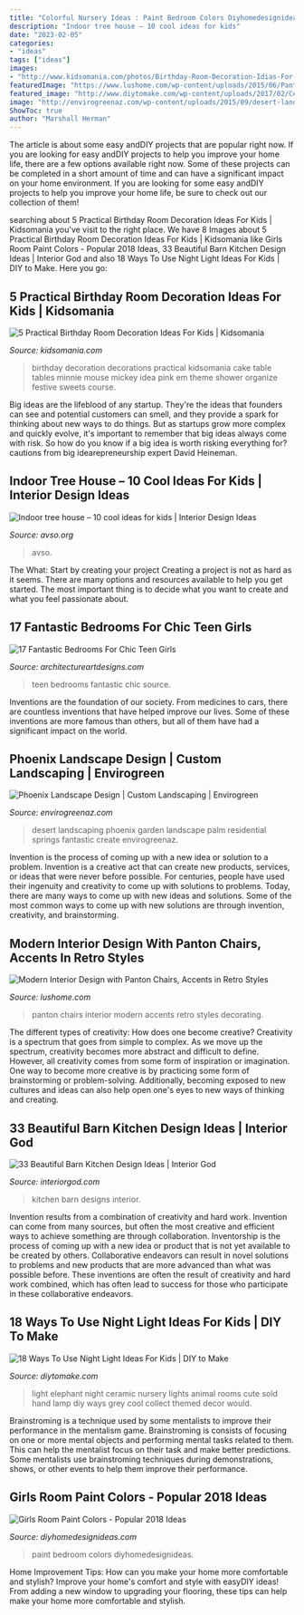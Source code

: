 ```yaml
---
title: "Colorful Nursery Ideas : Paint Bedroom Colors Diyhomedesignideas"
description: "Indoor tree house – 10 cool ideas for kids"
date: "2023-02-05"
categories:
- "ideas"
tags: ["ideas"]
images:
- "http://www.kidsomania.com/photos/Birthday-Room-Decoration-Idias-For-Kids-4-524x785.jpg"
featuredImage: "https://www.lushome.com/wp-content/uploads/2015/06/Panton-chairs-modern-interior-decorating-ideas-13.jpg"
featured_image: "http://www.diytomake.com/wp-content/uploads/2017/02/Ceramic-Elephant-Night-Light.jpg"
image: "http://envirogreenaz.com/wp-content/uploads/2015/09/desert-landscaping-design-phoenix.jpg"
ShowToc: true
author: "Marshall Herman"
---
```



The article is about some easy andDIY projects that are popular right now.
If you are looking for easy andDIY projects to help you improve your home life, there are a few options available right now. Some of these projects can be completed in a short amount of time and can have a significant impact on your home environment. If you are looking for some easy andDIY projects to help you improve your home life, be sure to check out our collection of them!

	

		
searching about 5 Practical Birthday Room Decoration Ideas For Kids | Kidsomania you've visit to the right place. We have 8 Images about 5 Practical Birthday Room Decoration Ideas For Kids | Kidsomania like Girls Room Paint Colors - Popular 2018 Ideas, 33 Beautiful Barn Kitchen Design Ideas | Interior God and also 18 Ways To Use Night Light Ideas For Kids | DIY to Make. Here you go:
		
    
## 5 Practical Birthday Room Decoration Ideas For Kids | Kidsomania

<img loading=lazy src="http://www.kidsomania.com/photos/Birthday-Room-Decoration-Idias-For-Kids-4-524x785.jpg" onerror="this.onerror=null;this.src='https://tse1.mm.bing.net/th?id=OIP.AidF2pSRJFmE0p53dYnAqAHaLG&amp;pid=15.1';" alt="5 Practical Birthday Room Decoration Ideas For Kids | Kidsomania">

_Source: kidsomania.com_

>birthday decoration decorations practical kidsomania cake table tables minnie mouse mickey idea pink em theme shower organize festive sweets course. 

	

Big ideas are the lifeblood of any startup. They're the ideas that founders can see and potential customers can smell, and they provide a spark for thinking about new ways to do things. But as startups grow more complex and quickly evolve, it's important to remember that big ideas always come with risk. So how do you know if a big idea is worth risking everything for? cautions from big idearepreneurship expert David Heineman.

    
## Indoor Tree House – 10 Cool Ideas For Kids | Interior Design Ideas

<img loading=lazy src="https://www.avso.org/wp-content/uploads/files/2/8/5/indoor-tree-house-10-cool-ideas-for-kids-7-285.jpg" onerror="this.onerror=null;this.src='https://tse3.mm.bing.net/th?id=OIP.BnTmemnB6IwJtJy1oB0m4wHaLE&amp;pid=15.1';" alt="Indoor tree house – 10 cool ideas for kids | Interior Design Ideas">

_Source: avso.org_

>avso. 

	

The What: Start by creating your project
Creating a project is not as hard as it seems. There are many options and resources available to help you get started. The most important thing is to decide what you want to create and what you feel passionate about.

    
## 17 Fantastic Bedrooms For Chic Teen Girls

<img loading=lazy src="https://www.architectureartdesigns.com/wp-content/uploads/2015/06/1226.jpg" onerror="this.onerror=null;this.src='https://tse2.mm.bing.net/th?id=OIP.6FlaSQl4lpFrX90EPv-zswHaFj&amp;pid=15.1';" alt="17 Fantastic Bedrooms For Chic Teen Girls">

_Source: architectureartdesigns.com_

>teen bedrooms fantastic chic source. 

	

Inventions are the foundation of our society. From medicines to cars, there are countless inventions that have helped improve our lives. Some of these inventions are more famous than others, but all of them have had a significant impact on the world.

    
## Phoenix Landscape Design | Custom Landscaping | Envirogreen

<img loading=lazy src="http://envirogreenaz.com/wp-content/uploads/2015/09/desert-landscaping-design-phoenix.jpg" onerror="this.onerror=null;this.src='https://tse2.mm.bing.net/th?id=OIP.Ryl5tKZ4ixtViIoEOLlEUgHaE8&amp;pid=15.1';" alt="Phoenix Landscape Design | Custom Landscaping | Envirogreen">

_Source: envirogreenaz.com_

>desert landscaping phoenix garden landscape palm residential springs fantastic create envirogreenaz. 

	

Invention is the process of coming up with a new idea or solution to a problem. Invention is a creative act that can create new products, services, or ideas that were never before possible. For centuries, people have used their ingenuity and creativity to come up with solutions to problems. Today, there are many ways to come up with new ideas and solutions. Some of the most common ways to come up with new solutions are through invention, creativity, and brainstorming.

    
## Modern Interior Design With Panton Chairs, Accents In Retro Styles

<img loading=lazy src="https://www.lushome.com/wp-content/uploads/2015/06/Panton-chairs-modern-interior-decorating-ideas-13.jpg" onerror="this.onerror=null;this.src='https://tse3.mm.bing.net/th?id=OIP.wCzzhm5_sH1D87ltG6XdRAHaJ3&amp;pid=15.1';" alt="Modern Interior Design with Panton Chairs, Accents in Retro Styles">

_Source: lushome.com_

>panton chairs interior modern accents retro styles decorating. 

	

The different types of creativity: How does one become creative?
Creativity is a spectrum that goes from simple to complex. As we move up the spectrum, creativity becomes more abstract and difficult to define. However, all creativity comes from some form of inspiration or imagination. One way to become more creative is by practicing some form of brainstorming or problem-solving. Additionally, becoming exposed to new cultures and ideas can also help open one's eyes to new ways of thinking and creating.

    
## 33 Beautiful Barn Kitchen Design Ideas | Interior God

<img loading=lazy src="http://interiorgod.com/wp-content/uploads/2016/05/barn-kitchen-designs.jpg" onerror="this.onerror=null;this.src='https://tse2.mm.bing.net/th?id=OIP.yNfb7TOPgP9z_rBd5_dmEwHaNK&amp;pid=15.1';" alt="33 Beautiful Barn Kitchen Design Ideas | Interior God">

_Source: interiorgod.com_

>kitchen barn designs interior. 

	

Invention results from a combination of creativity and hard work.
Invention can come from many sources, but often the most creative and efficient ways to achieve something are through collaboration. Inventorship is the process of coming up with a new idea or product that is not yet available to be created by others. Collaborative endeavors can result in novel solutions to problems and new products that are more advanced than what was possible before. These inventions are often the result of creativity and hard work combined, which has often lead to success for those who participate in these collaborative endeavors.

    
## 18 Ways To Use Night Light Ideas For Kids | DIY To Make

<img loading=lazy src="http://www.diytomake.com/wp-content/uploads/2017/02/Ceramic-Elephant-Night-Light.jpg" onerror="this.onerror=null;this.src='https://tse2.mm.bing.net/th?id=OIP.6DuXZ_3nJhUOq1dvrt-DlgHaJ4&amp;pid=15.1';" alt="18 Ways To Use Night Light Ideas For Kids | DIY to Make">

_Source: diytomake.com_

>light elephant night ceramic nursery lights animal rooms cute sold hand lamp diy ways grey cool collect themed decor would. 

	

Brainstroming is a technique used by some mentalists to improve their performance in the mentalism game. Brainstroming is consists of focusing on one or more mental objects and performing mental tasks related to them. This can help the mentalist focus on their task and make better predictions. Some mentalists use brainstroming techniques during demonstrations, shows, or other events to help them improve their performance.

    
## Girls Room Paint Colors - Popular 2018 Ideas

<img loading=lazy src="http://diyhomedesignideas.com/photos/template/ekosvbj6rrgnzswvfuko.jpeg" onerror="this.onerror=null;this.src='https://tse2.mm.bing.net/th?id=OIP.E0D3fwuiYO-4wkdXtANwHAHaE8&amp;pid=15.1';" alt="Girls Room Paint Colors - Popular 2018 Ideas">

_Source: diyhomedesignideas.com_

>paint bedroom colors diyhomedesignideas. 

	

Home Improvement Tips: How can you make your home more comfortable and stylish?
Improve your home's comfort and style with easyDIY ideas! From adding a new window to upgrading your flooring, these tips can help make your home more comfortable and stylish.

